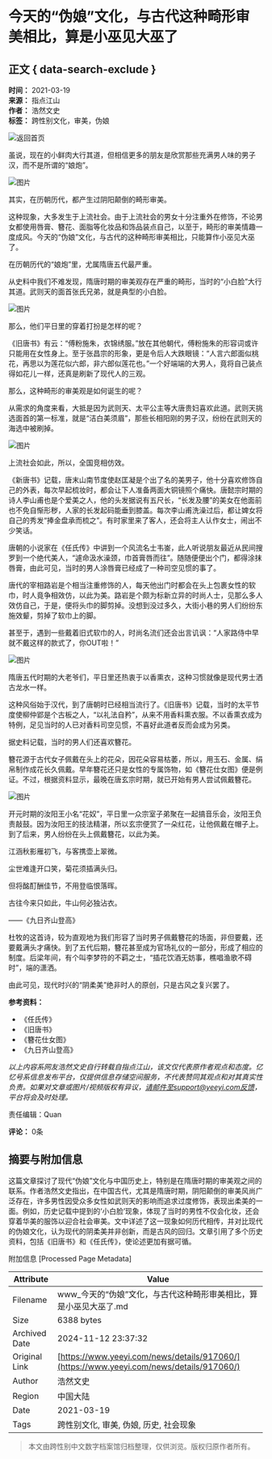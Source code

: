 # 今天的“伪娘”文化，与古代这种畸形审美相比，算是小巫见大巫了

## 正文 { data-search-exclude }


**时间：** 2021-03-19  
**来源：** 指点江山  
**作者：** 浩然文史  
**标签：** 跨性别文化，审美，伪娘  

![返回首页](https://assets.zhayieye.com/news/data/article/2021_03_19/6001c91fcccf6e5a58dff1e550c3c233.png?x-oss-process=image/resize,w_650,m_lfit)

虽说，现在的小鲜肉大行其道，但相信更多的朋友是欣赏那些充满男人味的男子汉，而不是所谓的“娘炮”。

![图片](https://assets.zhayieye.com/news/data/article/2021_03_19/a382b5471c6a0914536d1162d9e0d1d0.png?x-oss-process=image/resize,w_650,m_lfit)

其实，在历朝历代，都产生过阴阳颠倒的畸形审美。

这种现象，大多发生于上流社会。由于上流社会的男女十分注重外在修饰，不论男女都使用唇膏、簪花、面脂等化妆品和饰品装点自己，以至于，畸形的审美情趣一度成风。今天的“伪娘”文化，与古代的这种畸形审美相比，只能算作小巫见大巫了。

在历朝历代的“娘炮”里，尤属隋唐五代最严重。

从史料中我们不难发现，隋唐时期的审美观存在严重的畸形，当时的“小白脸”大行其道。武则天的面首张氏兄弟，就是典型的小白脸。

![图片](https://assets.zhayieye.com/news/data/article/2021_03_19/31c6e7c5a4fdf9605688d945c1f5a709.png?x-oss-process=image/resize,w_650,m_lfit)

那么，他们平日里的穿着打扮是怎样的呢？

《旧唐书》有云：“傅粉施朱，衣锦绣服。”放在其他朝代，傅粉施朱的形容词或许只能用在女性身上。至于张昌宗的形象，更是令后人大跌眼镜：“人言六郎面似桃花，再思以为莲花似六郎，非六郎似莲花也。”一个好端端的大男人，竟将自己装点得如花儿一样，还真是刷新了现代人的三观。

那么，这种畸形的审美观是如何诞生的呢？

从需求的角度来看，大抵是因为武则天、太平公主等大唐贵妇喜欢此道。武则天挑选面首的第一标准，就是“洁白美须眉”，那些长相阳刚的男子汉，纷纷在武则天的海选中被刷掉。

![图片](https://assets.zhayieye.com/news/data/article/2021_03_19/989bf8f6f1f23cb57d781b4f99d21f83.png?x-oss-process=image/resize,w_650,m_lfit)

上流社会如此，所以，全国竞相仿效。

《新唐书》记载，唐末山南节度使赵匡凝是个出了名的美男子，他十分喜欢修饰自己的外表，每次早起梳妆时，都会让下人准备两面大铜镜照个痛快。唐懿宗时期的诗人李山甫也是个爱美之人，他的头发据说有五尺长，“长发及腰”的美女在他面前也不免自惭形秽，人家的长发起码能垂到膝盖。每次李山甫洗澡过后，都让婢女将自己的秀发“捧金盘承而梳之”。有时家里来了客人，还会将主人认作女士，闹出不少笑话。

唐朝的小说家在《任氏传》中讲到一个风流名士韦崟，此人听说朋友最近从民间搜罗到一个绝代美人，“遽命汲水澡颈，巾首膏唇而往”。随随便便出个门，都得涂抹唇膏，由此可见，当时的男人涂唇膏已经成了一种司空见惯的事了。

唐代的宰相路岩是个相当注重修饰的人，每天他出门时都会在头上包裹女性的软巾，时人竟争相效仿，以此为美。路岩是个颇为标新立异的时尚人士，见那么多人效仿自己，于是，便将头巾的脚剪掉。没想到没过多久，大街小巷的男人们纷纷东施效颦，剪掉了软巾上的脚。

甚至于，遇到一些戴着旧式软巾的人，时尚名流们还会出言讥讽：“人家路侍中早就不戴这样的款式了，你OUT啦！”

![图片](https://assets.zhayieye.com/news/data/article/2021_03_19/3a5af5863206176462fd5e807e98087b.png?x-oss-process=image/resize,w_650,m_lfit)

隋唐五代时期的大老爷们，平日里还热衷于以香熏衣，这种习惯就像是现代男士洒古龙水一样。

这种风俗始于汉代，到了唐朝时已经相当流行了。《旧唐书》记载，当时的太平节度使柳仲郢是个古板之人，“以礼法自矜”，从来不用香料熏衣服。不以香熏衣成为特例，足见当时的人已对香料司空见惯，不喜好此道者反而会成为另类。

据史料记载，当时的男人们还喜欢簪花。

簪花源于古代女子佩戴在头上的花朵，因花朵容易枯萎，所以，用玉石、金属、绢帛制作成花长久佩戴。早年簪花还只是女性的专属饰物，如《簪花仕女图》便是例证。不过，根据资料显示，最晚在唐玄宗时期，就已开始有男人尝试佩戴簪花。

![图片](https://assets.zhayieye.com/news/data/article/2021_03_19/d431a3a1b8eb9950b74294c5f763b110.png?x-oss-process=image/resize,w_650,m_lfit)

开元时期的汝阳王小名“花奴”，平日里一众宗室子弟聚在一起搞音乐会，汝阳王负责敲鼓。因为汝阳王的技法精湛，所以玄宗便赏了一朵红花，让他佩戴在帽子上。到了后来，男人纷纷在头上佩戴簪花，以此为美。

江涵秋影雁初飞，与客携壶上翠微。

尘世难逢开口笑，菊花须插满头归。

但将酩酊酬佳节，不用登临恨落晖。

古往今来只如此，牛山何必独沾衣。

——《九日齐山登高》

杜牧的这首诗，较为直观地为我们形容了当时男子佩戴簪花的场面，非但要戴，还要戴满头才痛快。到了五代后期，簪花甚至成为官场礼仪的一部分，形成了相应的制度。后梁年间，有个叫李梦符的不羁之士，“插花饮酒无妨事，樵唱渔歌不碍时”，端的潇洒。

由此可见，现代时兴的“阴柔美”绝非时人的原创，只是古风之复兴罢了。

**参考资料：** 
- 《任氏传》
- 《旧唐书》
- 《簪花仕女图》
- 《九日齐山登高》

*以上内容系网友浩然文史自行转载自指点江山，该文仅代表原作者观点和态度。亿忆号系信息发布平台，仅提供信息存储空间服务，不代表赞同其观点和对其真实性负责。如果对文章或图片/视频版权有异议，请邮件至support@yeeyi.com反馈，平台将会及时处理。*

责任编辑：Quan  

**评论：** 0条

## 摘要与附加信息

<!-- tcd_abstract -->
这篇文章探讨了现代“伪娘”文化与中国历史上，特别是在隋唐时期的审美观之间的联系。作者浩然文史指出，在中国古代，尤其是隋唐时期，阴阳颠倒的审美风尚广泛存在，许多男性因受众多女性如武则天的影响而追求过度修饰，表现出柔美的一面。例如，历史记载中提到的‘小白脸’现象，体现了当时的男性不仅会化妆，还会穿着华美的服饰以迎合社会审美。文中详述了这一现象如何历代相传，并对比现代的伪娘文化，认为现代的阴柔美并非创新，而是古风的回归。文章引用了多个历史资料，包括《旧唐书》和《任氏传》，使论述更加有据可循。
<!-- tcd_abstract_end -->

附加信息 [Processed Page Metadata]

| Attribute       | Value                                  |
|-----------------|----------------------------------------|
| Filename        | www_今天的“伪娘”文化，与古代这种畸形审美相比，算是小巫见大巫了.md                             |
| Size            | 6388 bytes                           |
| Archived Date   | 2024-11-12 23:37:32                             |
| Original Link   | [https://www.yeeyi.com/news/details/917060/](https://www.yeeyi.com/news/details/917060/)                       |
| Author          | 浩然文史                               |
| Region          | 中国大陆                               |
| Date            | 2021-03-19                                 |
| Tags            | 跨性别文化, 审美, 伪娘, 历史, 社会现象                                 |
>
> 本文由跨性别中文数字档案馆归档整理，仅供浏览。版权归原作者所有。
>